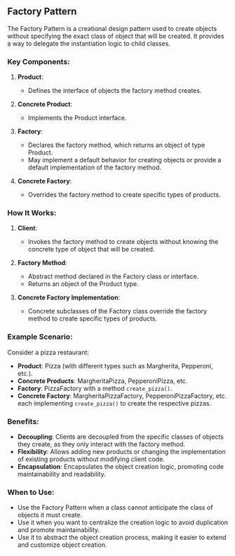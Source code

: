 ## Factory Pattern

The Factory Pattern is a creational design pattern used to create objects without specifying the exact class of object that will be created. It provides a way to delegate the instantiation logic to child classes.

### Key Components:

1. **Product**:
   - Defines the interface of objects the factory method creates.
   
2. **Concrete Product**:
   - Implements the Product interface.

3. **Factory**:
   - Declares the factory method, which returns an object of type Product.
   - May implement a default behavior for creating objects or provide a default implementation of the factory method.

4. **Concrete Factory**:
   - Overrides the factory method to create specific types of products.
   
### How It Works:

1. **Client**:
   - Invokes the factory method to create objects without knowing the concrete type of object that will be created.
   
2. **Factory Method**:
   - Abstract method declared in the Factory class or interface.
   - Returns an object of the Product type.
   
3. **Concrete Factory Implementation**:
   - Concrete subclasses of the Factory class override the factory method to create specific types of products.
   
### Example Scenario:

Consider a pizza restaurant:
- **Product**: Pizza (with different types such as Margherita, Pepperoni, etc.).
- **Concrete Products**: MargheritaPizza, PepperoniPizza, etc.
- **Factory**: PizzaFactory with a method `create_pizza()`.
- **Concrete Factory**: MargheritaPizzaFactory, PepperoniPizzaFactory, etc. each implementing `create_pizza()` to create the respective pizzas.

### Benefits:

- **Decoupling**: Clients are decoupled from the specific classes of objects they create, as they only interact with the factory method.
- **Flexibility**: Allows adding new products or changing the implementation of existing products without modifying client code.
- **Encapsulation**: Encapsulates the object creation logic, promoting code maintainability and readability.

### When to Use:

- Use the Factory Pattern when a class cannot anticipate the class of objects it must create.
- Use it when you want to centralize the creation logic to avoid duplication and promote maintainability.
- Use it to abstract the object creation process, making it easier to extend and customize object creation.
